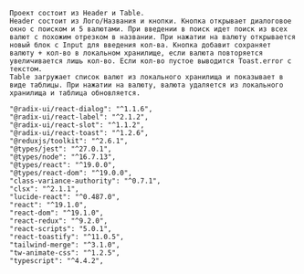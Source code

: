     Проект состоит из Header и Table. 
    Header состоит из Лого/Названия и кнопки. Кнопка открывает диалоговое окно с поиском и 5 валютами. При введении в поиск идет поиск из всех валют с похожим отрезком в названии. При нажатии на валюту открывается новый блок с Input для введения кол-ва. Кнопка добавит сохраняет валюту + кол-во в локальном хранилище, если валюта повторяется увеличивается лишь кол-во. Если кол-во пустое выводится Toast.error с текстом.
    Table загружает список валют из локального хранилища и показывает в виде таблицы. При нажатии на валюту, валюта удаляется из локального хранилища и таблица обновляется.
    
    "@radix-ui/react-dialog": "^1.1.6",
    "@radix-ui/react-label": "^2.1.2",
    "@radix-ui/react-slot": "^1.1.2",
    "@radix-ui/react-toast": "^1.2.6",
    "@reduxjs/toolkit": "^2.6.1",
    "@types/jest": "^27.0.1",
    "@types/node": "^16.7.13",
    "@types/react": "^19.0.0",
    "@types/react-dom": "^19.0.0",
    "class-variance-authority": "^0.7.1",
    "clsx": "^2.1.1",
    "lucide-react": "^0.487.0",
    "react": "^19.1.0",
    "react-dom": "^19.1.0",
    "react-redux": "^9.2.0",
    "react-scripts": "5.0.1",
    "react-toastify": "^11.0.5",
    "tailwind-merge": "^3.1.0",
    "tw-animate-css": "^1.2.5",
    "typescript": "^4.4.2",